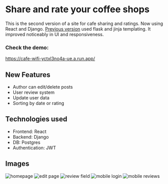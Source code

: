 # Share and rate your coffee shops

This is the second version of a site for cafe sharing and ratings. Now using React and Django. [Previous version](https://github.com/ivanbaug/coffee-wifi-site) used flask and jinja templating. It improved noticeably in UI and responsiveness.
### Check the demo:
https://cafe-wifi-yctxl3no4a-ue.a.run.app/

## New Features

- Author can edit/delete posts
- User review system
- Update user data
- Sorting by date or rating

## Technologies used

- Frontend: React
- Backend: Django
- DB: Postgres
- Authentication: JWT

## Images

![homepage](https://ivanotes.s3.amazonaws.com/img/0060-cafe2.png)
![edit page](https://ivanotes.s3.amazonaws.com/img/0061-cafe3.png)
![review field](https://ivanotes.s3.amazonaws.com/img/0062-cafe4.png)
![mobile login](https://ivanotes.s3.amazonaws.com/img/0063-cafe5.png)
![mobile reviews](https://ivanotes.s3.amazonaws.com/img/0064-cafe6.png)
